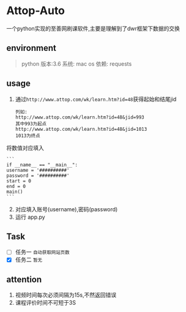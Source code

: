 # Attop-Auto
一个python实现的至善网刷课软件,主要是理解到了dwr框架下数据的交换
## environment
> python 版本:3.6
> 系统: mac os
> 依赖: requests

## usage
1.  通过`http://www.attop.com/wk/learn.htm?id=48`获得起始和结尾jid
    
    ```
    列如:
    http://www.attop.com/wk/learn.htm?id=48&jid=993
    其中993为起点
    http://www.attop.com/wk/learn.htm?id=48&jid=1013
    1013为终点
    ```
将数值对应填入
    
    ```
    if __name__ == "__main__":
    username = '##########'
    password = '##########'
    start = 0
    end = 0
    main()
    ```
    
2.  对应填入账号(username),密码(password)
3.  运行 app.py

## Task
- [ ] 任务一  `自动获取网站页数`
- [x] 任务二  `暂无`

## attention 
1.  视频时间每次必须间隔为15s,不然返回错误
2.  课程评价时间不可短于3S


    







